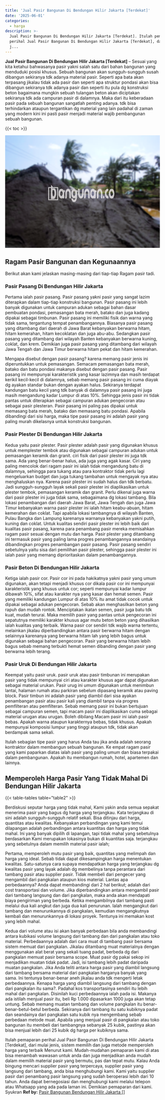 ```yaml
---
title: 'Jual Pasir Bangunan Di Bendungan Hilir Jakarta [Terdekat]'
date: '2025-06-01'
categories:
  - harga
description: >-
  Jual Pasir Bangunan Di Bendungan Hilir Jakarta [Terdekat]. Itulah pemaparan
  perihal Jual Pasir Bangunan Di Bendungan Hilir Jakarta [Terdekat], dari mulai
  j...
---
```


**Jual Pasir Bangunan Di Bendungan Hilir Jakarta \[Terdekat\]** – Sesuai yang kita ketahui bahwasanya pasir yakni salah satu dari bahan bangunan yang menduduki posisi khusus. Sebuah bangunan akan sungguh-sungguh susah dibangun sekiranya tdk adanya material pasir. Seperti apa bata akan terpasang jikalau tidak ada pasir dan seperti apa struktur pondasi akan bisa dibangun sekiranya tdk adanya pasir dan seperti itu pula dg konstruksi beton bagaimana mungkin sebuah tulangan beton akan diciptakan sekiranya tdk ada campuran pasir di dalamnya. Maka dari itu keberadaan pasir pada sebuah bangunan sangatlah penting adanya. tdk bisa terhindarkan ataupun tergantikan dg material yang lain padahal di zaman yang modern kini ini pasti pasir menjadi material wajib pembangunan sebuah bangunan.

{{< toc >}}

![Jual Pasir Bangunan Di Bendungan Hilir Jakarta [Terdekat]](/images/jual-pasir-bangunan-72.png)

## Ragam Pasir Bangunan dan Kegunaannya

Berikut akan kami jelaskan masing-masing dari tiap-tiap Ragam pasir tadi.

### Pasir Pasang Di Bendungan Hilir Jakarta

Pertama ialah pasir pasang. Pasir pasang yakni pasir yang sangat lazim diterapkan dalam tiap-tiap konstruksi bangunan. Pasir pasang ini lebih banyak digunakan untuk campuran adukan sebagai bahan dasar pembuatan pondasi, pemasangan bata merah, batako dan juga kadang dipakai sebagai timbunan. Pasir pasang ini memiliki fisik dan warna yang tidak sama, tergantung tempat penambangannya. Biasanya pasir pasang yang ditambang dari daerah di Jawa Barat kebanyakan berwarna hitam, hitam kemerahan, hitam kecoklatan dan juga abu-abu. Sedangkan pasir pasang yang ditambang dari wilayah Banten kebanyakan berwarna kuning, coklat, dan krem. Demikian juga pasir pasang yang ditambang dari wilayah Jawa Tengah dan Jawa Timur berwarna hitam pekat dan hitam kemerahan.

Mengapa disebut dengan pasir pasang? karena memang pasir jenis ini diperuntukkan untuk pemasangan. Semacam pemasangan bata merah, batako dan batu pondasi makanya disebut dengan pasir pasang. Pasir pasang ini mempunyai karakteristik yang kasar lazimnya dan masih terdapat kerikil kecil-kecil di dalamnya, sebab memang pasir pasang ini cuma diayak dg ayakan standar bukan dengan ayakan halus. Sekiranya terdapat kandungan batu kecil yang tdk banyak di dalamnya pasir pasang ini juga masih mengandung kadar Lumpur di atas 10%. Sehingga jenis pasir ini tidak pantas untuk diterapkan sebagai campuran adukan pengecoran atau sebagai pasir plesteran. Pasir pasang ini paling pas dipakai untuk memasang bata merah, batako dan memasang batu pondasi. Apabila dibandingi dari sisi harga, maka tipe pasir pasang ini adalah pasir yang paling murah dikelasnya untuk konstruksi bangunan.

### Pasir Plester Di Bendungan Hilir Jakarta

Kedua yaitu pasir plester. Pasir plester adalah pasir yang digunakan khusus untuk memplester tembok atau digunakan sebagai campuran adukan untuk pemasangan keramik dan granit. ciri fisik dari pasir plester ini juga tdk sama. Ada yang benar-benar halus, ada juga yang agak kasar. Ciri yang paling mencolok dari ragam pasir ini ialah tidak mengandung batu di dalamnya, sehingga para tukang atau para kontraktor tidak perlu lagi mengeluarkan budget dan juga tukang tambahan untuk mengayak nya atau menghaluskan nya. Karena pasir plester ini sudah halus dan tdk berbatu. Jadi sungguh-sungguh layak sekali pasir plester ini diaplikasikan untuk plester tembok, pemasangan keramik dan granit. Perlu dikenal juga warna dari pasir plester ini juga tidak sama, sebagaimana dg lokasi tambang. Bila lokasi penambangan dari daerah Jawa Barat, Jawa Tengah dan juga Jawa Timur kebanyakan warna pasir plester ini ialah hitam keabu-abuan, hitam kemerahan dan coklat. Tapi apabila lokasi tambangnya di wilayah Banten, Pulau Bangka dan Lampung karenanya warnanya kebanyakan yakni putih, kuning dan coklat. Untuk kualitas sendiri pasir plester ini lebih baik dari kualitas pasir pasang, karena para penambang pasir mereka memisahkan ragam pasir sesuai dengan mutu dan harga. Pasir plester yang ditambang ini termasuk pasir yang paling lama progres penambangannya seandainya dibandingkan progres penambangan pasir pasang. Pasir pasang sendiri sebetulnya yaitu sisa dari pemilihan pasir plester, sehingga pasir plester ini ialah pasir yang memang diprioritaskan dalam penambangannya.

### Pasir Beton Di Bendungan Hilir Jakarta

Ketiga ialah pasir cor. Pasir cor ini pada hakikatnya yakni pasir yang umum digunakan, akan tetapi menjadi khusus cor dikala pasir cor ini mempunyai karakteristik yang khusus untuk cor; seperti mempunyai kadar lumpur dibawah 10%, sifat atau karakter nya yang kasar dan hemat semen. Pasir yang memiliki kandungan Lumpur di atas 10% itu amat tidak cocok untuk dipakai sebagai adukan pengecoran. Sebab akan menghasilkan beton yang rapuh dan mudah rontok. Menciptakan ikatan semen, pasir juga batu tdk kuat, mudah terurai. Maka memilih pasir yang pantas untuk pengecoran ini sepatutnya memiliki karakter khusus agar mutu beton beton yang dihasilkan ialah kualitas yang terbaik. Warna pasir cor sendiri tdk wajib warna tertentu, melainkan jikalau diperbandingkan antara pasir berwarna hitam dengan selainnya karenanya yang berwarna hitam lah yang lebih bagus untuk digunakan sebagai bahan pengecoran. Pasir yang berwarna hitam lebih bagus sebab memang terbukti hemat semen dibanding dengan pasir yang berwarna lebih terang.

### Pasir Uruk Di Bendungan Hilir Jakarta

Keempat yaitu pasir uruk. pasir uruk atau pasir timbunan ini merupakan pasir yang tidak mempunyai ciri atau karakter khusus agar dapat digunakan sebagai material urukan. Pasir urug ini umum digunakan untuk menimbun lantai, halaman rumah atau parkiran sebelum dipasang keramik atau paving block. Pasir timbun ini adalah pasir yang diambil dari sisa ayakan penambangan pasir atau pasir kali yang diambil tanpa via progres pemfilteran atau pemfilteran. Sebab memang pasir ini bukan bertujuan sebagai campuran semen, tapi macam pasir ini diaplikasikan cuma sebagai material urugan atau urugan. Boleh dibilang Macam pasir ini ialah pasir bebas. Apakah warna ataupun karakternya bebas, tidak khusus. Apakah mempunyai komposisi lumpur yang tinggi ataupun tdk, tidak akan berdampak sama sekali.

Itulah sebagian tipe pasir yang harus Anda tau jika anda adalah seorang kontraktor dalam membangun sebuah bangunan. Ke empat ragam pasir yang kami paparkan diatas ialah pasir yang paling umum dan biasa terpakai dalam pembangunan. Apakah itu membangun rumah, hotel, apartemen dan lainnya.

## Memperoleh Harga Pasir Yang Tidak Mahal Di Bendungan Hilir Jakarta

{{< table-tables table="table2" >}}

Berdiskusi seputar harga yang tidak mahal, Kami yakin anda semua sepakat menerima pasir yang bagus dg harga yang terjangkau. Kata terjangkau di sini adalah sungguh-sungguh relatif sekali. Bisa ditinjau dari harga, quantitas atau kwalitas. Kebanyakan perbandingan yang kami temui dilapangan adalah perbandingan antara kuantitas dan harga yang tidak mahal. Ini yang banyak dipilih di lapangan, tapi tidak mahal yang sebetulnya berdasarkan Kami merupakan lokasinya bukan di kuantitas saja. terjangkau yang sebetulnya dalam memilih material pasir ialah;

Pertama, memperoleh mutu pasir yang baik, quantitas yang melimpah dan harga yang ideal. Sebab tidak dapat dikesampingkan harga menentukan kwalitas. Satu-satunya cara supaya mendapatkan harga yang terjangkau dg kwalitas pasir yang layak adalah dg membelinya tanpa perantara dari tambang pasir atau supplier pasir. Tidak membeli dari pengecer yang mengambil dari pangkalan ataupun kios material. Lantas apa perbedaannya? Anda dapat membandingi dari 2 hal berikut; adalah dari cost transportasi dan volume. Jika diperbandingkan antara mengambil pasir dari tambang langsung dan dari pangkalan, maka anda akan mendapati biaya pengiriman yang berbeda. Ketika mengambilnya dari tambang pasti melalui dua kali angkut dan juga dua kali penurunan. Ialah mengangkut dari tambang dan menurunkannya di pangkalan, kemudian mengangkutnya kembali dan menurunkannya di lokasi proyek. Tentunya ini memakan kost yang lebih mahal.

Kedua dari volume atau isi akan banyak perbedaan bila anda membandingi antara kubikasi volume langsung dari tambang dan dari pangkalan atau toko material. Perbedaannya adalah dari cara muat di tambang pasir bersama sistem memuat dari pangkalan. Jikalau ditambang muat materialnya dengan menggunakan alat berat yang sekali tuang padat, berbeda dg dari pangkalan memuat pasir bersama scope. Muat pasir dg pakai sekop ini menjadikan muatan tidak padat. Jadi, isi tambang lebih padat daripada muatan pangkalan. Jika Anda teliti antara harga pasir yang diambil langsung dari tambang bersama material dari pangkalan harganya banyak yang sama. Ini tentunya benar-benar aneh jikalau anda tdk mengerti letak perbedaannya. Kenapa harga yang diambil langsung dari tambang dengan dari pangkalan itu sama?. Padahal kos transportasinya sendiri itu lebih mahal dari pangkalan. Disinilah kuci perbedaannya ialah pada isi. Makanya ada istilah menjual pasir itu, beli Rp 1.000 dipasarkan 1000 juga akan tetap untung. Sebab memang muatan tambang dan volume pangkalan itu benar-benar-betul-betul berbeda. Sekiranya dari tambang itu satu kubiknya padat dan seandainya dari pangkalan satu kubik nya mengembang sebab perbedaan metode muat. Apabila yang menjual pasir di pangkalan atau toko bangunan itu membeli dari tambangnya sebanyak 25 kubik, pastinya akan bisa menjual lebih dari 25 kubik dg harga per kubiknya sama.

Itulah pemaparan perihal Jual Pasir Bangunan Di Bendungan Hilir Jakarta \[Terdekat\], dari mulai jenis, sistem memilih dan juga metode memperoleh harga yang terbaik Menurut kami. Mudah-mudahan pemaparan kami di atas bisa menambah wawasan untuk anda dan juga menjadikan anda mudah dalam memilih material pasir yang bermutu, pas dan tepat mutu. Kalau Anda bingung mencari supplier pasir yang terpercaya, supplier pasir yang langsung dari tambang, anda bisa menghubungi kami. Kami yaitu supplier pasir dari penambang pasir langsung yang sudah beroperasi lebih dari 10 tahun. Anda dapat bernegosiasi dan menghubungi kami melalui telepon atau Whatsapp yang ada pada laman ini. Demikian pemaparan dari kami. Syukran
**Ref by:** [Pasir Bangunan Bendungan Hilir Jakarta []](https://id.wikipedia.org/wiki/Pasir)
